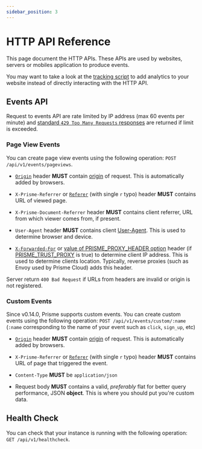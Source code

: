 ```yaml
---
sidebar_position: 3
---
```


# HTTP API Reference

This page document the HTTP APIs. These APIs are used
by websites, servers or mobiles application to produce events.

You may want to take a look at the [tracking script](./tracking-script.md) to
add analytics to your website instead of directly interacting with the HTTP API.

## Events API

Request to events API are rate limited by IP address (max 60 events per minute)
and [standard `429 Too Many Requests`
responses](https://developer.mozilla.org/en-US/docs/Web/HTTP/Status/429) are
returned if limit is exceeded.

### Page View Events

You can create page view events using the following operation:
`POST /api/v1/events/pageviews`.

* [`Origin`](https://developer.mozilla.org/en-US/docs/Web/HTTP/Headers/Origin) 
header **MUST** contain [origin](https://developer.mozilla.org/en-US/docs/Web/API/URL/origin)
of request. This is automatically added by browsers.

* `X-Prisme-Referrer` or [`Referer`](https://developer.mozilla.org/en-US/docs/Web/HTTP/Headers/Referer)
(with single `r` typo) header **MUST** contains URL of viewed page.

* `X-Prisme-Document-Referrer` header **MUST** contains client referrer, URL from
which viewer comes from, if present.

* `User-Agent` header **MUST** contains client [User-Agent](https://developer.mozilla.org/en-US/docs/Web/HTTP/Headers/User-Agent).
This is used to determine browser and device.

* [`X-Forwarded-For`](https://developer.mozilla.org/en-US/docs/Web/HTTP/Headers/X-Forwarded-For)
or [value of PRISME_PROXY_HEADER option](../self-host/configure-server/default-mode.md#proxy-header)
header (if [PRISME_TRUST_PROXY](../self-host/configure-server/default-mode.md#trust-proxy) is true) to determine
client IP address. This is used to determine clients location. Typically, reverse
proxies (such as Envoy used by Prisme Cloud) adds this header.

Server return `400 Bad Request` if URLs from headers are invalid or origin is 
not registered.

### Custom Events

Since v0.14.0, Prisme supports custom events. You can create custom events using
the following operation: `POST /api/v1/events/custom/:name` 
(`:name` corresponding to the name of your event such as `click`, `sign_up`, etc)

* [`Origin`](https://developer.mozilla.org/en-US/docs/Web/HTTP/Headers/Origin) 
header **MUST** contain [origin](https://developer.mozilla.org/en-US/docs/Web/API/URL/origin)
of request. This is automatically added by browsers.

* `X-Prisme-Referrer` or [`Referer`](https://developer.mozilla.org/en-US/docs/Web/HTTP/Headers/Referer)
(with single `r` typo) header **MUST** contains URL of page that triggered the event.

* `Content-Type` **MUST** be `application/json`

* Request body **MUST** contains a valid, *preferably* flat for better query
performance, JSON **object**. This is where you should put you're custom data.

## Health Check

You can check that your instance is running with the following operation:
`GET /api/v1/healthcheck`.

